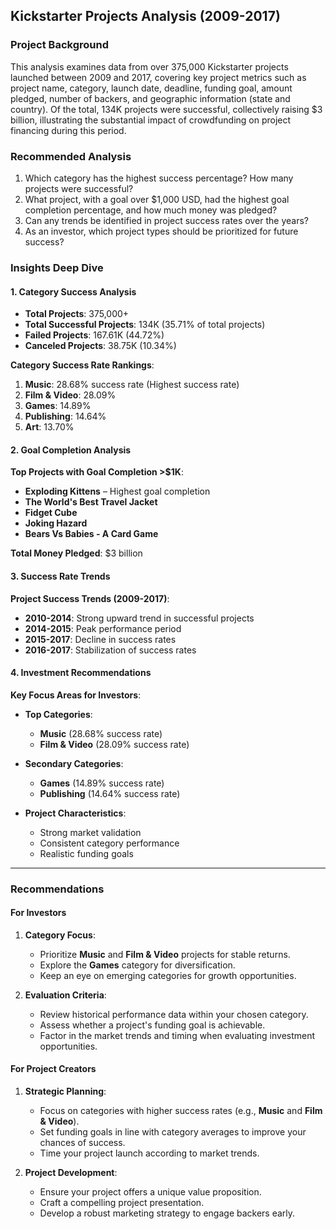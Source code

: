 
## **Kickstarter Projects Analysis (2009-2017)**

### **Project Background**

This analysis examines data from over 375,000 Kickstarter projects launched between 2009 and 2017, covering key project metrics such as project name, category, launch date, deadline, funding goal, amount pledged, number of backers, and geographic information (state and country). Of the total, 134K projects were successful, collectively raising $3 billion, illustrating the substantial impact of crowdfunding on project financing during this period.

### **Recommended Analysis**

1. Which category has the highest success percentage? How many projects were successful?
2. What project, with a goal over $1,000 USD, had the highest goal completion percentage, and how much money was pledged?
3. Can any trends be identified in project success rates over the years?
4. As an investor, which project types should be prioritized for future success?

### **Insights Deep Dive**

#### **1. Category Success Analysis**

- **Total Projects**: 375,000+
- **Total Successful Projects**: 134K (35.71% of total projects)
- **Failed Projects**: 167.61K (44.72%)
- **Canceled Projects**: 38.75K (10.34%)

**Category Success Rate Rankings**:

1. **Music**: 28.68% success rate (Highest success rate)
2. **Film & Video**: 28.09%
3. **Games**: 14.89%
4. **Publishing**: 14.64%
5. **Art**: 13.70%

#### **2. Goal Completion Analysis**

**Top Projects with Goal Completion >$1K**:
- **Exploding Kittens** – Highest goal completion
- **The World's Best Travel Jacket**
- **Fidget Cube**
- **Joking Hazard**
- **Bears Vs Babies - A Card Game**

**Total Money Pledged**: $3 billion

#### **3. Success Rate Trends**

**Project Success Trends (2009-2017)**:
- **2010-2014**: Strong upward trend in successful projects
- **2014-2015**: Peak performance period
- **2015-2017**: Decline in success rates
- **2016-2017**: Stabilization of success rates

#### **4. Investment Recommendations**

**Key Focus Areas for Investors**:

- **Top Categories**:
  - **Music** (28.68% success rate)
  - **Film & Video** (28.09% success rate)
  
- **Secondary Categories**:
  - **Games** (14.89% success rate)
  - **Publishing** (14.64% success rate)

- **Project Characteristics**:
  - Strong market validation
  - Consistent category performance
  - Realistic funding goals

---

### **Recommendations**

#### **For Investors**

1. **Category Focus**:
   - Prioritize **Music** and **Film & Video** projects for stable returns.
   - Explore the **Games** category for diversification.
   - Keep an eye on emerging categories for growth opportunities.

2. **Evaluation Criteria**:
   - Review historical performance data within your chosen category.
   - Assess whether a project's funding goal is achievable.
   - Factor in the market trends and timing when evaluating investment opportunities.

#### **For Project Creators**

1. **Strategic Planning**:
   - Focus on categories with higher success rates (e.g., **Music** and **Film & Video**).
   - Set funding goals in line with category averages to improve your chances of success.
   - Time your project launch according to market trends.

2. **Project Development**:
   - Ensure your project offers a unique value proposition.
   - Craft a compelling project presentation.
   - Develop a robust marketing strategy to engage backers early.

